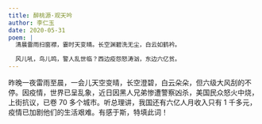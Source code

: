 ```yaml
---
title: 醉桃源·观天吟
author: 李仁玉
date: 2020-05-31
poem: |
  清晨雷雨扫窗襟，霎时天变晴。长空渊碧洗无尘，白云如鹤衿。

  风儿吼，鸟儿鸣，警人乱世临？西边疫怨怒涛汹，东边六亿贫。
---
```


昨晚一夜雷雨至晨，一会儿天空变晴，长空澄碧，白云朵朵，但六级大风刮的不停。因疫情，世界已呈乱象，近日因黑人兄弟惨遭警察凶杀，美国民众怒火中烧，上街抗议，已卷 70 多个城市。听总理讲，我国还有六亿人月收入只有 1 千多元，疫情已加剧他们的生活艰难。有感于斯，特填此词！
